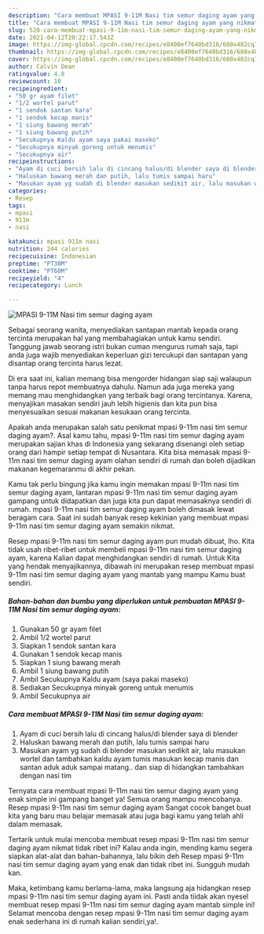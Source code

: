 ```yaml
---
description: "Cara membuat MPASI 9-11M Nasi tim semur daging ayam yang nikmat dan Mudah Dibuat"
title: "Cara membuat MPASI 9-11M Nasi tim semur daging ayam yang nikmat dan Mudah Dibuat"
slug: 528-cara-membuat-mpasi-9-11m-nasi-tim-semur-daging-ayam-yang-nikmat-dan-mudah-dibuat
date: 2021-04-12T20:22:17.543Z
image: https://img-global.cpcdn.com/recipes/e8400ef7640bd316/680x482cq70/mpasi-9-11m-nasi-tim-semur-daging-ayam-foto-resep-utama.jpg
thumbnail: https://img-global.cpcdn.com/recipes/e8400ef7640bd316/680x482cq70/mpasi-9-11m-nasi-tim-semur-daging-ayam-foto-resep-utama.jpg
cover: https://img-global.cpcdn.com/recipes/e8400ef7640bd316/680x482cq70/mpasi-9-11m-nasi-tim-semur-daging-ayam-foto-resep-utama.jpg
author: Calvin Dean
ratingvalue: 4.8
reviewcount: 10
recipeingredient:
- "50 gr ayam filet"
- "1/2 wortel parut"
- "1 sendok santan kara"
- "1 sendok kecap manis"
- "1 siung bawang merah"
- "1 siung bawang putih"
- "Secukupnya Kaldu ayam saya pakai maseko"
- "Secukupnya minyak goreng untuk menumis"
- "Secukupnya air"
recipeinstructions:
- "Ayam di cuci bersih lalu di cincang halus/di blender saya di blender"
- "Haluskan bawang merah dan putih, lalu tumis sampai haru"
- "Masukan ayam yg sudah di blender masukan sedikit air, lalu masukan wortel dan tambahkan kaldu ayam tumis masukan kecap manis dan santan aduk aduk sampai matang.. dan siap di hidangkan tambahkan dengan nasi tim"
categories:
- Resep
tags:
- mpasi
- 911m
- nasi

katakunci: mpasi 911m nasi 
nutrition: 244 calories
recipecuisine: Indonesian
preptime: "PT30M"
cooktime: "PT60M"
recipeyield: "4"
recipecategory: Lunch

---
```



![MPASI 9-11M Nasi tim semur daging ayam](https://img-global.cpcdn.com/recipes/e8400ef7640bd316/680x482cq70/mpasi-9-11m-nasi-tim-semur-daging-ayam-foto-resep-utama.jpg)

Sebagai seorang wanita, menyediakan santapan mantab kepada orang tercinta merupakan hal yang membahagiakan untuk kamu sendiri. Tanggung jawab seorang istri bukan cuman mengurus rumah saja, tapi anda juga wajib menyediakan keperluan gizi tercukupi dan santapan yang disantap orang tercinta harus lezat.

Di era  saat ini, kalian memang bisa mengorder hidangan siap saji walaupun tanpa harus repot membuatnya dahulu. Namun ada juga mereka yang memang mau menghidangkan yang terbaik bagi orang tercintanya. Karena, menyajikan masakan sendiri jauh lebih higienis dan kita pun bisa menyesuaikan sesuai makanan kesukaan orang tercinta. 



Apakah anda merupakan salah satu penikmat mpasi 9-11m nasi tim semur daging ayam?. Asal kamu tahu, mpasi 9-11m nasi tim semur daging ayam merupakan sajian khas di Indonesia yang sekarang disenangi oleh setiap orang dari hampir setiap tempat di Nusantara. Kita bisa memasak mpasi 9-11m nasi tim semur daging ayam olahan sendiri di rumah dan boleh dijadikan makanan kegemaranmu di akhir pekan.

Kamu tak perlu bingung jika kamu ingin memakan mpasi 9-11m nasi tim semur daging ayam, lantaran mpasi 9-11m nasi tim semur daging ayam gampang untuk didapatkan dan juga kita pun dapat memasaknya sendiri di rumah. mpasi 9-11m nasi tim semur daging ayam boleh dimasak lewat beragam cara. Saat ini sudah banyak resep kekinian yang membuat mpasi 9-11m nasi tim semur daging ayam semakin nikmat.

Resep mpasi 9-11m nasi tim semur daging ayam pun mudah dibuat, lho. Kita tidak usah ribet-ribet untuk membeli mpasi 9-11m nasi tim semur daging ayam, karena Kalian dapat menghidangkan sendiri di rumah. Untuk Kita yang hendak menyajikannya, dibawah ini merupakan resep membuat mpasi 9-11m nasi tim semur daging ayam yang mantab yang mampu Kamu buat sendiri.

<!--inarticleads1-->

##### Bahan-bahan dan bumbu yang diperlukan untuk pembuatan MPASI 9-11M Nasi tim semur daging ayam:

1. Gunakan 50 gr ayam filet
1. Ambil 1/2 wortel parut
1. Siapkan 1 sendok santan kara
1. Gunakan 1 sendok kecap manis
1. Siapkan 1 siung bawang merah
1. Ambil 1 siung bawang putih
1. Ambil Secukupnya Kaldu ayam (saya pakai maseko)
1. Sediakan Secukupnya minyak goreng untuk menumis
1. Ambil Secukupnya air




<!--inarticleads2-->

##### Cara membuat MPASI 9-11M Nasi tim semur daging ayam:

1. Ayam di cuci bersih lalu di cincang halus/di blender saya di blender
1. Haluskan bawang merah dan putih, lalu tumis sampai haru
1. Masukan ayam yg sudah di blender masukan sedikit air, lalu masukan wortel dan tambahkan kaldu ayam tumis masukan kecap manis dan santan aduk aduk sampai matang.. dan siap di hidangkan tambahkan dengan nasi tim




Ternyata cara membuat mpasi 9-11m nasi tim semur daging ayam yang enak simple ini gampang banget ya! Semua orang mampu mencobanya. Resep mpasi 9-11m nasi tim semur daging ayam Sangat cocok banget buat kita yang baru mau belajar memasak atau juga bagi kamu yang telah ahli dalam memasak.

Tertarik untuk mulai mencoba membuat resep mpasi 9-11m nasi tim semur daging ayam nikmat tidak ribet ini? Kalau anda ingin, mending kamu segera siapkan alat-alat dan bahan-bahannya, lalu bikin deh Resep mpasi 9-11m nasi tim semur daging ayam yang enak dan tidak ribet ini. Sungguh mudah kan. 

Maka, ketimbang kamu berlama-lama, maka langsung aja hidangkan resep mpasi 9-11m nasi tim semur daging ayam ini. Pasti anda tiidak akan nyesel membuat resep mpasi 9-11m nasi tim semur daging ayam mantab simple ini! Selamat mencoba dengan resep mpasi 9-11m nasi tim semur daging ayam enak sederhana ini di rumah kalian sendiri,ya!.


